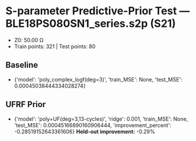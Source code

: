 # S-parameter Predictive-Prior Test — BLE18PS080SN1_series.s2p (S21)
- Z0: 50.00 Ω
- Train points: 321  |  Test points: 80

## Baseline
- {'model': 'poly_complex_logf(deg=3)', 'train_MSE': None, 'test_MSE': 0.00045038444334028274}

## UFRF Prior
- {'model': 'poly+UF(deg=3,13-cycles)', 'ridge': 0.001, 'train_MSE': None, 'test_MSE': 0.00045166890160906444, 'improvement_percent': -0.28519152643361606}
**Held-out improvement:** -0.29%